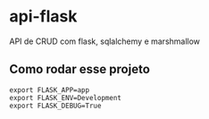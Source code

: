 # api-flask
API de CRUD com flask, sqlalchemy e marshmallow


## Como rodar esse projeto

```shell script
export FLASK_APP=app
export FLASK_ENV=Development
export FLASK_DEBUG=True
```
